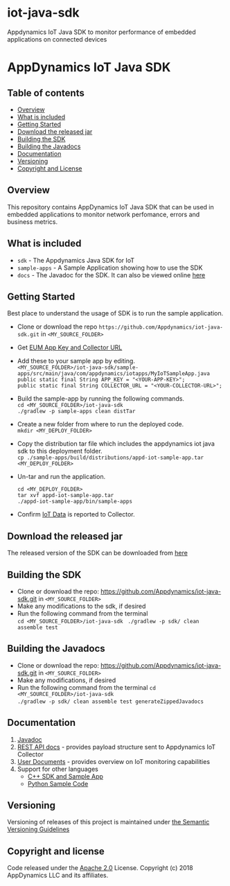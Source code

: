 # iot-java-sdk
Appdynamics IoT Java SDK to monitor performance of embedded applications on connected devices
# AppDynamics IoT Java SDK

## Table of contents

- [Overview](#overview)
- [What is included](#what-is-included)
- [Getting Started](#getting-started)
- [Download the released jar](#download-the-released-jar)
- [Building the SDK](#building-the-sdk)
- [Building the Javadocs](#building-the-javadocs)
- [Documentation](#documentation)
- [Versioning](#versioning)
- [Copyright and License](#copyright-and-license)

## Overview
This repository contains AppDynamics IoT Java SDK that can be used in embedded applications to monitor network perfomance, errors and business metrics.


## What is included

* `sdk` - The Appdynamics Java SDK for IoT 
* `sample-apps` - A Sample Application showing how to use the SDK
* `docs` - The Javadoc for the SDK. It can also be viewed online [here](https://appdynamics.github.io/iot-java-sdk/)


## Getting Started

Best place to understand the usage of SDK is to run the sample application.

* Clone or download the repo `https://github.com/Appdynamics/iot-java-sdk.git` in `<MY_SOURCE_FOLDER>`
 
* Get [EUM App Key and Collector URL](https://docs.appdynamics.com/display/latest/Set+Up+and+Access+IoT+Monitoring#SetUpandAccessIoTMonitoring-iot-app-key)

* Add these to your sample app by editing.  
`<MY_SOURCE_FOLDER>/iot-java-sdk/sample-apps/src/main/java/com/appdynamics/iotapps/MyIoTSampleApp.java`  
`public static final String APP_KEY = "<YOUR-APP-KEY>";`   
`public static final String COLLECTOR_URL = "<YOUR-COLLECTOR-URL>";`  

* Build the sample-app by running the following commands.  
`cd <MY_SOURCE_FOLDER>/iot-java-sdk `  
`./gradlew -p sample-apps clean distTar` 

* Create a new folder from where to run the deployed code.  
`mkdir <MY_DEPLOY_FOLDER>`

* Copy the distribution tar file which includes the appdynamics iot java sdk to this deployment folder.    
`cp ./sample-apps/build/distributions/appd-iot-sample-app.tar <MY_DEPLOY_FOLDER>`

* Un-tar and run the application.  

	`cd <MY_DEPLOY_FOLDER> `  
	`tar xvf appd-iot-sample-app.tar`  
	`./appd-iot-sample-app/bin/sample-apps`  

* Confirm [IoT Data](https://docs.appdynamics.com/display/latest/Confirm+the+IoT+Application+Reported+Data+to+the+Controller) is
reported to Collector.

## Download the released jar 
The released version of the SDK can be downloaded from [here](https://github.com/Appdynamics/iot-java-sdk/releases)

## Building the SDK
* Clone or download the repo: https://github.com/Appdynamics/iot-java-sdk.git in `<MY_SOURCE_FOLDER>`
* Make any modifications to the sdk, if desired
* Run the following command from the terminal  
`cd <MY_SOURCE_FOLDER>/iot-java-sdk `
`./gradlew -p sdk/ clean assemble test `

## Building the Javadocs

* Clone or download the repo: https://github.com/Appdynamics/iot-java-sdk.git in `<MY_SOURCE_FOLDER>`
* Make any modifications, if desired
* Run the following command from the terminal
`cd <MY_SOURCE_FOLDER>/iot-java-sdk `  
`./gradlew -p sdk/ clean assemble test generateZippedJavadocs `
 
## Documentation

1. [Javadoc](https://appdynamics.github.io/iot-java-sdk/) 
2. [REST API docs](https://docs.appdynamics.com/javadocs/iot-rest-api/4.4/latest/) - provides payload structure sent to Appdynamics IoT Collector
3. [User Documents](https://docs.appdynamics.com/display/latest/IoT+Monitoring) - provides overview on IoT monitoring capabilities
4. Support for other languages
    * [C++ SDK and Sample App](https://github.com/Appdynamics/iot-cpp-sdk)
    * [Python Sample Code](https://github.com/Appdynamics/iot-rest-api-sample-apps)


## Versioning
Versioning of releases of this project is maintained under [the Semantic Versioning Guidelines](https://semver.org/)

## Copyright and license

Code released under the [Apache 2.0](https://github.com/Appdynamics/iot-java-sdk/blob/master/LICENSE) License. Copyright (c) 2018 AppDynamics LLC and its affiliates.
